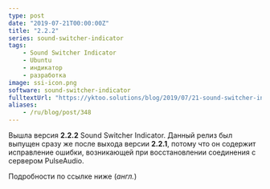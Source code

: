 ```yaml
---
type: post
date: "2019-07-21T00:00:00Z"
title: "2.2.2"
series: sound-switcher-indicator
tags:
    - Sound Switcher Indicator
    - Ubuntu
    - индикатор
    - разработка
image: ssi-icon.png
software: sound-switcher-indicator
fulltextUrl: "https://yktoo.solutions/blog/2019/07/21-sound-switcher-indicator-2.2.2/"
aliases:
    - /ru/blog/post/348
---
```


Вышла версия **2.2.2** Sound Switcher Indicator. Данный релиз был выпущен сразу же после выхода версии **2.2.1**, потому что он содержит исправление ошибки, возникающей при восстановлении соединения с сервером PulseAudio.

Подробности по ссылке ниже (*англ.*)
